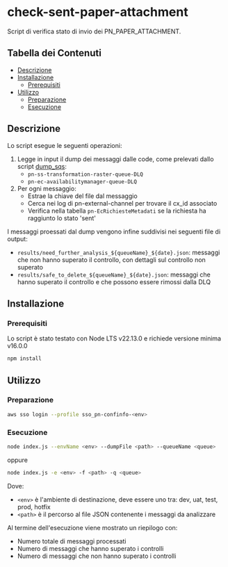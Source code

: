 # check-sent-paper-attachment

Script di verifica stato di invio dei PN_PAPER_ATTACHMENT.

## Tabella dei Contenuti

* [Descrizione](#descrizione)
* [Installazione](#installazione)
  * [Prerequisiti](#prerequisiti)
* [Utilizzo](#utilizzo)
  * [Preparazione](#preparazione)
  * [Esecuzione](#esecuzione)

## Descrizione

Lo script esegue le seguenti operazioni:

1. Legge in input il dump dei messaggi dalle code, come prelevati dallo script [dump_sqs](https://github.com/pagopa/pn-troubleshooting/tree/main/dump_sqs):
   * `pn-ss-transformation-raster-queue-DLQ`
   * `pn-ec-availabilitymanager-queue-DLQ`
2. Per ogni messaggio:
   * Estrae la chiave del file dal messaggio
   * Cerca nei log di pn-external-channel per trovare il cx_id associato
   * Verifica nella tabella `pn-EcRichiesteMetadati` se la richiesta ha raggiunto lo stato 'sent'

I messaggi proessati dal dump vengono infine suddivisi nei seguenti file di output:

* `results/need_further_analysis_${queueName}_${date}.json`: messaggi che non hanno superato il controllo, con dettagli sul controllo non superato
* `results/safe_to_delete_${queueName}_${date}.json`: messaggi che hanno superato il controllo e che possono essere rimossi dalla DLQ

## Installazione

### Prerequisiti

Lo script è stato testato con Node LTS v22.13.0 e richiede versione minima v16.0.0

```bash
npm install
```

## Utilizzo

### Preparazione

```bash
aws sso login --profile sso_pn-confinfo-<env>
```

### Esecuzione

```bash
node index.js --envName <env> --dumpFile <path> --queueName <queue>
```

oppure

```bash
node index.js -e <env> -f <path> -q <queue>
```

Dove:

* `<env>` è l'ambiente di destinazione, deve essere uno tra: dev, uat, test, prod, hotfix
* `<path>` è il percorso al file JSON contenente i messaggi da analizzare

Al termine dell'esecuzione viene mostrato un riepilogo con:

* Numero totale di messaggi processati
* Numero di messaggi che hanno superato i controlli
* Numero di messaggi che non hanno superato i controlli
